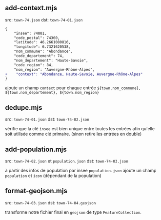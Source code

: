 ## add-context.mjs

src: `town-74.json`
dst: `town-74-01.json`

```diff
{
    "insee": 74001,
    "code_postal": 74360,
    "latitude": 46.2661080816,
    "longitude": 6.7321620538,
    "nom_commune": "Abondance",
    "code_departement": 74,
    "nom_departement": "Haute-Savoie",
    "code_region": 84,
    "nom_region": "Auvergne-Rhône-Alpes",
+    "context": "Abondance, Haute-Savoie, Auvergne-Rhône-Alpes"
}
```

ajoute un champ `context` pour chaque entrée `${town.nom_commune}, ${town.nom_departement}, ${town.nom_region}`


## dedupe.mjs

src: `town-74-01.json`
dst: `town-74-02.json`

vérifie que la clé `insee` est bien unique entre toutes les entrées afin qu'elle soit utilisée comme clé primaire. (sinon retire les entrées en double)

## add-population.mjs

src: `town-74-02.json` et `population.json`
dst: `town-74-03.json`

à partir des infos de population par insee `population.json` ajoute un champ `population` et `icon` (dépendant de la population)

## format-geojson.mjs

src: `town-74-03.json`
dst: `town-74-04.geojson`

transforme notre fichier final en `geojson` de type `FeatureCollection`.


